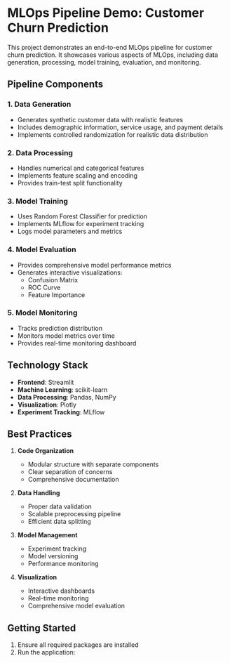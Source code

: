 # MLOps Pipeline Demo: Customer Churn Prediction

This project demonstrates an end-to-end MLOps pipeline for customer churn prediction. It showcases various aspects of MLOps, including data generation, processing, model training, evaluation, and monitoring.

## Pipeline Components

### 1. Data Generation
- Generates synthetic customer data with realistic features
- Includes demographic information, service usage, and payment details
- Implements controlled randomization for realistic data distribution

### 2. Data Processing
- Handles numerical and categorical features
- Implements feature scaling and encoding
- Provides train-test split functionality

### 3. Model Training
- Uses Random Forest Classifier for prediction
- Implements MLflow for experiment tracking
- Logs model parameters and metrics

### 4. Model Evaluation
- Provides comprehensive model performance metrics
- Generates interactive visualizations:
  - Confusion Matrix
  - ROC Curve
  - Feature Importance

### 5. Model Monitoring
- Tracks prediction distribution
- Monitors model metrics over time
- Provides real-time monitoring dashboard

## Technology Stack

- **Frontend**: Streamlit
- **Machine Learning**: scikit-learn
- **Data Processing**: Pandas, NumPy
- **Visualization**: Plotly
- **Experiment Tracking**: MLflow

## Best Practices

1. **Code Organization**
   - Modular structure with separate components
   - Clear separation of concerns
   - Comprehensive documentation

2. **Data Handling**
   - Proper data validation
   - Scalable preprocessing pipeline
   - Efficient data splitting

3. **Model Management**
   - Experiment tracking
   - Model versioning
   - Performance monitoring

4. **Visualization**
   - Interactive dashboards
   - Real-time monitoring
   - Comprehensive model evaluation

## Getting Started

1. Ensure all required packages are installed
2. Run the application:
   